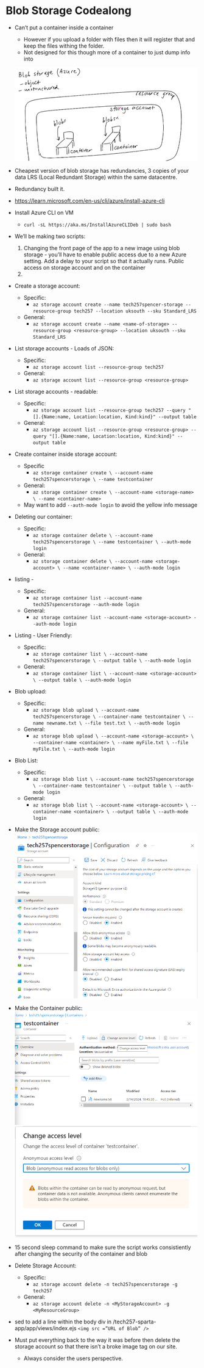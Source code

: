 # Blob Storage Codealong

- Can’t put a container inside a container
    - However if you upload a folder with files then it will register that and keep the files withing the folder.
    - Not designed for this though more of a container to just dump info into

    ![alt text](../images/blob_diagram.png)

- Cheapest version of blob storage has redundancies, 3 copies of your data LRS (Local Redundant Storage) within the same datacentre.
- Redundancy built it.
- https://learn.microsoft.com/en-us/cli/azure/install-azure-cli
- Install Azure CLI on VM
    - `curl -sL https://aka.ms/InstallAzureCLIDeb | sudo bash`
- We’ll be making two scripts:
    1. Changing the front page of the app to a new image using blob storage - you’ll have to enable public access due to a new Azure setting. Add a delay to your script so that it actually runs. Public access on storage account and on the container
    2. 
- Create a storage account:
    - Specific:
        - `az storage account create --name tech257spencer-storage --resource-group tech257 --location uksouth --sku Standard_LRS`
    - General:
        - `az storage account create --name <name-of-storage> --resource-group <resource-group> --location uksouth --sku Standard_LRS`
- List storage accounts - Loads of JSON:
    - Specific:
        - `az storage account list --resource-group tech257`
    - General:
        - `az storage account list --resource-group <resource-group>`
- List storage accounts - readable:
    - Specific:
        - `az storage account list --resource-group tech257 --query "[].{Name:name, Location:location, Kind:kind}" --output table`
    - General:
        - `az storage account list --resource-group <resource-group> --query "[].{Name:name, Location:location, Kind:kind}" --output table`
- Create container inside storage account:
    - Specific
        - `az storage container create \
        --account-name tech257spencerstorage \
        --name testcontainer`
    - General:
        - `az storage container create \
        --account-name <storage-name> \
        --name <container-name>`
    - May want to add `--auth-mode login` to avoid the yellow info message
- Deleting our container:
    - Specific:
        - `az storage container delete \
        --account-name tech257spencerstorage \
        --name testcontainer \
        --auth-mode login`
    - General:
        - `az storage container delete \
        --account-name <storage-account> \
        --name <container-name> \
        --auth-mode login`
- listing -
    - Specific:
        - `az storage container list --account-name tech257spencerstorage --auth-mode login`
    - General:
        - `az storage container list --account-name <storage-account> --auth-mode login`
- Listing - User Friendly:
    - Specific:
        - `az storage container list \
        --account-name tech257spencerstorage \
        --output table \
        --auth-mode login`
    - General:
        - `az storage container list \
        --account-name <storage-account> \
        --output table \
        --auth-mode login`
- Blob upload:
    - Specific:
        - `az storage blob upload \
        --account-name tech257spencerstorage \
        --container-name testcontainer \
        --name newname.txt \
        --file test.txt \
        --auth-mode login`
    - General:
        - `az storage blob upload \
        --account-name <storage-account> \
        --container-name <container> \
        --name myFile.txt \
        --file myFile.txt \
        --auth-mode login`
- Blob List:
    - Specific:
        - `az storage blob list \
        --account-name tech257spencerstorage \
        --container-name testcontainer \
        --output table \
        --auth-mode login`
    - General:
        - `az storage blob list \
        --account-name <storage-account> \
        --container-name <container> \
        --output table \
        --auth-mode login`
- Make the Storage account public:
    ![alt text](../images/storage_public.png)
    
- Make the Container public:
    ![alt text](../images/container_public_one.png)
    ![alt text](../images/container_public_two.png)

- 15 second sleep command to make sure the script works consistiently after changing the security of the container and blob

- Delete Storage Account:
    - Specific:
        - `az storage account delete -n tech257spencerstorage -g tech257`
    - General:
        - `az storage account delete -n <MyStorageAccount> -g <MyResourceGroup>`
- sed to add a line within the body div in /tech257-sparta-app/app/views/index.ejs `<img src =”URL of Blob” />`
- Must put everything back to the way it was before then delete the storage account so that there isn’t a broke image tag on our site.
    - Always consider the users perspective.